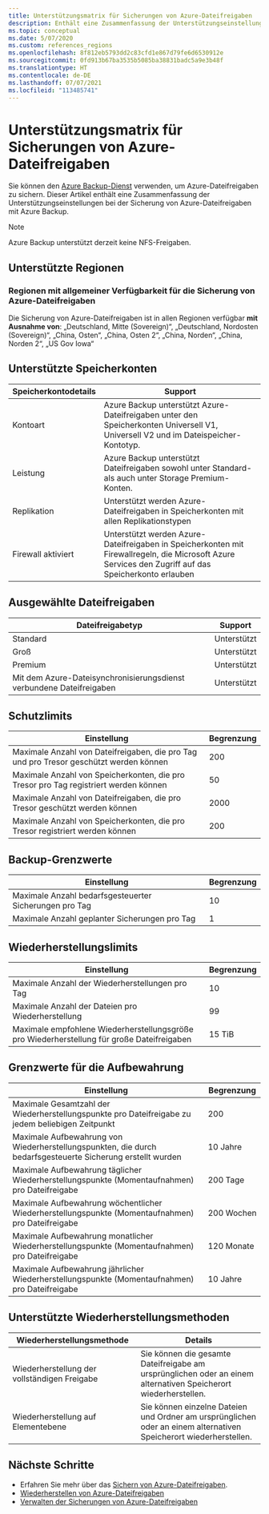 ```yaml
---
title: Unterstützungsmatrix für Sicherungen von Azure-Dateifreigaben
description: Enthält eine Zusammenfassung der Unterstützungseinstellungen und Einschränkungen bei der Sicherung von Azure-Dateifreigaben.
ms.topic: conceptual
ms.date: 5/07/2020
ms.custom: references_regions
ms.openlocfilehash: 8f812eb5793dd2c83cfd1e867d79fe6d6530912e
ms.sourcegitcommit: 0fd913b67ba3535b5085ba38831badc5a9e3b48f
ms.translationtype: HT
ms.contentlocale: de-DE
ms.lasthandoff: 07/07/2021
ms.locfileid: "113485741"
---
```

# <a name="support-matrix-for-azure-file-share-backup"></a>Unterstützungsmatrix für Sicherungen von Azure-Dateifreigaben

Sie können den [Azure Backup-Dienst](./backup-overview.md) verwenden, um Azure-Dateifreigaben zu sichern. Dieser Artikel enthält eine Zusammenfassung der Unterstützungseinstellungen bei der Sicherung von Azure-Dateifreigaben mit Azure Backup.

> [!NOTE]
> Azure Backup unterstützt derzeit keine NFS-Freigaben.

## <a name="supported-regions"></a>Unterstützte Regionen

### <a name="ga-regions-for-azure-file-shares-backup"></a>Regionen mit allgemeiner Verfügbarkeit für die Sicherung von Azure-Dateifreigaben

Die Sicherung von Azure-Dateifreigaben ist in allen Regionen verfügbar **mit Ausnahme von**: „Deutschland, Mitte (Sovereign)“, „Deutschland, Nordosten (Sovereign)“, „China, Osten“, „China, Osten 2“, „China, Norden“, „China, Norden 2“, „US Gov Iowa“

## <a name="supported-storage-accounts"></a>Unterstützte Speicherkonten

| Speicherkontodetails | Support                                                      |
| ------------------------ | ------------------------------------------------------------ |
| Kontoart            | Azure Backup unterstützt Azure-Dateifreigaben unter den Speicherkonten Universell V1, Universell V2 und im Dateispeicher-Kontotyp. |
| Leistung              | Azure Backup unterstützt Dateifreigaben sowohl unter Standard- als auch unter Storage Premium-Konten. |
| Replikation              | Unterstützt werden Azure-Dateifreigaben in Speicherkonten mit allen Replikationstypen |
| Firewall aktiviert         | Unterstützt werden Azure-Dateifreigaben in Speicherkonten mit Firewallregeln, die Microsoft Azure Services den Zugriff auf das Speicherkonto erlauben|

## <a name="supported-file-shares"></a>Ausgewählte Dateifreigaben

| Dateifreigabetyp                                   | Support   |
| -------------------------------------------------- | --------- |
| Standard                                           | Unterstützt |
| Groß                                              | Unterstützt |
| Premium                                            | Unterstützt |
| Mit dem Azure-Dateisynchronisierungsdienst verbundene Dateifreigaben | Unterstützt |

## <a name="protection-limits"></a>Schutzlimits

| Einstellung                                                      | Begrenzung |
| ------------------------------------------------------------ | ----- |
| Maximale Anzahl von Dateifreigaben, die pro Tag und pro Tresor geschützt werden können| 200   |
| Maximale Anzahl von Speicherkonten, die pro Tresor pro Tag registriert werden können | 50    |
| Maximale Anzahl von Dateifreigaben, die pro Tresor geschützt werden können | 2000   |
| Maximale Anzahl von Speicherkonten, die pro Tresor registriert werden können | 200   |

## <a name="backup-limits"></a>Backup-Grenzwerte

| Einstellung                                      | Begrenzung |
| -------------------------------------------- | ----- |
| Maximale Anzahl bedarfsgesteuerter Sicherungen pro Tag | 10   |
| Maximale Anzahl geplanter Sicherungen pro Tag | 1     |

## <a name="restore-limits"></a>Wiederherstellungslimits

| Einstellung                                                      | Begrenzung   |
| ------------------------------------------------------------ | ------- |
| Maximale Anzahl der Wiederherstellungen pro Tag                           | 10      |
| Maximale Anzahl der Dateien pro Wiederherstellung                         | 99      |
| Maximale empfohlene Wiederherstellungsgröße pro Wiederherstellung für große Dateifreigaben | 15 TiB |

## <a name="retention-limits"></a>Grenzwerte für die Aufbewahrung

| Einstellung                                                      | Begrenzung    |
| ------------------------------------------------------------ | -------- |
| Maximale Gesamtzahl der Wiederherstellungspunkte pro Dateifreigabe zu jedem beliebigen Zeitpunkt | 200      |
| Maximale Aufbewahrung von Wiederherstellungspunkten, die durch bedarfsgesteuerte Sicherung erstellt wurden | 10 Jahre |
| Maximale Aufbewahrung täglicher Wiederherstellungspunkte (Momentaufnahmen) pro Dateifreigabe| 200 Tage |
| Maximale Aufbewahrung wöchentlicher Wiederherstellungspunkte (Momentaufnahmen) pro Dateifreigabe | 200 Wochen |
| Maximale Aufbewahrung monatlicher Wiederherstellungspunkte (Momentaufnahmen) pro Dateifreigabe | 120 Monate |
| Maximale Aufbewahrung jährlicher Wiederherstellungspunkte (Momentaufnahmen) pro Dateifreigabe | 10 Jahre |

## <a name="supported-restore-methods"></a>Unterstützte Wiederherstellungsmethoden

| Wiederherstellungsmethode     | Details                                                      |
| ------------------ | ------------------------------------------------------------ |
| Wiederherstellung der vollständigen Freigabe | Sie können die gesamte Dateifreigabe am ursprünglichen oder an einem alternativen Speicherort wiederherstellen. |
| Wiederherstellung auf Elementebene | Sie können einzelne Dateien und Ordner am ursprünglichen oder an einem alternativen Speicherort wiederherstellen. |

## <a name="next-steps"></a>Nächste Schritte

* Erfahren Sie mehr über das [Sichern von Azure-Dateifreigaben](backup-afs.md).
* [Wiederherstellen von Azure-Dateifreigaben](restore-afs.md)
* [Verwalten der Sicherungen von Azure-Dateifreigaben](manage-afs-backup.md)
